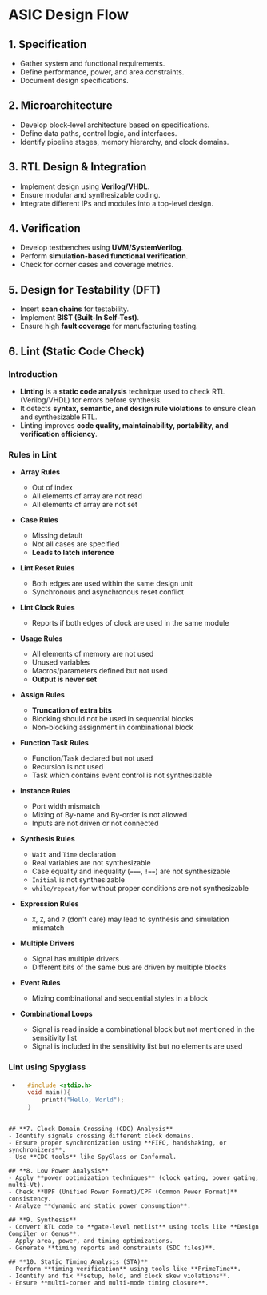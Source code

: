 # **ASIC Design Flow**

## **1. Specification**
- Gather system and functional requirements.
- Define performance, power, and area constraints.
- Document design specifications.

## **2. Microarchitecture**
- Develop block-level architecture based on specifications.
- Define data paths, control logic, and interfaces.
- Identify pipeline stages, memory hierarchy, and clock domains.

## **3. RTL Design & Integration**
- Implement design using **Verilog/VHDL**.
- Ensure modular and synthesizable coding.
- Integrate different IPs and modules into a top-level design.

## **4. Verification**
- Develop testbenches using **UVM/SystemVerilog**.
- Perform **simulation-based functional verification**.
- Check for corner cases and coverage metrics.

## **5. Design for Testability (DFT)**
- Insert **scan chains** for testability.
- Implement **BIST (Built-In Self-Test)**.
- Ensure high **fault coverage** for manufacturing testing.

## **6. Lint (Static Code Check)**

### **Introduction**
- **Linting** is a **static code analysis** technique used to check RTL (Verilog/VHDL) for errors before synthesis.
- It detects **syntax, semantic, and design rule violations** to ensure clean and synthesizable RTL.
- Linting improves **code quality, maintainability, portability, and verification efficiency**.

### **Rules in Lint**
- **Array Rules**
  - Out of index
  - All elements of array are not read
  - All elements of array are not set

- **Case Rules** 
  - Missing default 
  - Not all cases are specified
  - **Leads to latch inference**

- **Lint Reset Rules** 
  - Both edges are used within the same design unit
  - Synchronous and asynchronous reset conflict 

- **Lint Clock Rules** 
  - Reports if both edges of clock are used in the same module

- **Usage Rules**
  - All elements of memory are not used
  - Unused variables 
  - Macros/parameters defined but not used
  - **Output is never set**

- **Assign Rules** 
  - **Truncation of extra bits**
  - Blocking should not be used in sequential blocks
  - Non-blocking assignment in combinational block

- **Function Task Rules** 
  - Function/Task declared but not used
  - Recursion is not used 
  - Task which contains event control is not synthesizable

- **Instance Rules**
  - Port width mismatch
  - Mixing of By-name and By-order is not allowed 
  - Inputs are not driven or not connected

- **Synthesis Rules**
  - `Wait` and `Time` declaration
  - Real variables are not synthesizable
  - Case equality and inequality (`===`, `!==`) are not synthesizable
  - `Initial` is not synthesizable
  - `while/repeat/for` without proper conditions are not synthesizable

- **Expression Rules** 
  - `X`, `Z`, and `?` (don't care) may lead to synthesis and simulation mismatch

- **Multiple Drivers**
  - Signal has multiple drivers 
  - Different bits of the same bus are driven by multiple blocks

- **Event Rules**
  - Mixing combinational and sequential styles in a block

- **Combinational Loops** 
  - Signal is read inside a combinational block but not mentioned in the sensitivity list
  - Signal is included in the sensitivity list but no elements are used
  
### **Lint using Spyglass**
- ```c
	#include <stdio.h>
	void main(){
		printf("Hello, World");
	}
```

## **7. Clock Domain Crossing (CDC) Analysis**
- Identify signals crossing different clock domains.
- Ensure proper synchronization using **FIFO, handshaking, or synchronizers**.
- Use **CDC tools** like SpyGlass or Conformal.

## **8. Low Power Analysis**
- Apply **power optimization techniques** (clock gating, power gating, multi-Vt).
- Check **UPF (Unified Power Format)/CPF (Common Power Format)** consistency.
- Analyze **dynamic and static power consumption**.

## **9. Synthesis**
- Convert RTL code to **gate-level netlist** using tools like **Design Compiler or Genus**.
- Apply area, power, and timing optimizations.
- Generate **timing reports and constraints (SDC files)**.

## **10. Static Timing Analysis (STA)**
- Perform **timing verification** using tools like **PrimeTime**.
- Identify and fix **setup, hold, and clock skew violations**.
- Ensure **multi-corner and multi-mode timing closure**.
